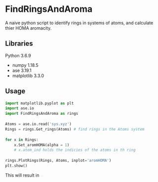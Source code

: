 # FindRingsAndAroma
A naive python script to identify rings in systems of atoms, and calculate thier HOMA aromacity.

## Libraries
Python 3.6.9
* numpy 1.18.5
* ase 3.19.1
* matplotlib 3.3.0

## Usage 
```python
import matplotlib.pyplot as plt
import ase.io
import FindRingsAndAroma as rings

Atoms = ase.io.read('sys.xyz')
Rings = rings.Get_rings(Atoms) # find rings in the Atoms system

for x in Rings:
    x.Set_aromHOMA(alpha = 1)
    # x.atom_ind holds the indicies of the atoms in th ring 
    
rings.PlotRings(Rings, Atoms, inplot='aromHOMA')
plt.show()
```
This will result in 
<img src="./sys.png" alt="" style="width:10px;"/>
